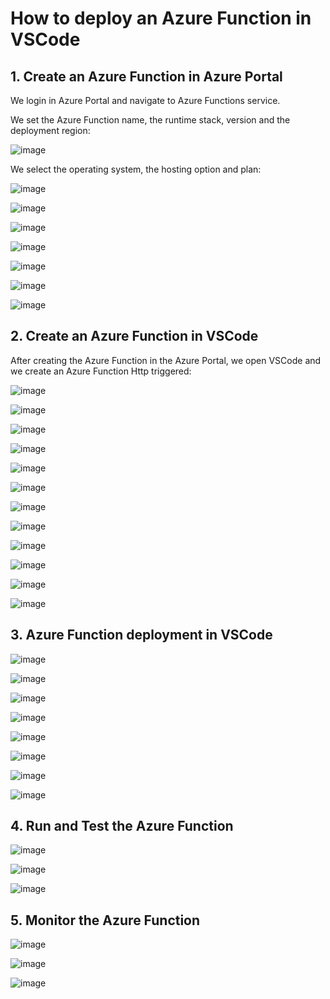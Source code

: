 # How to deploy an Azure Function in VSCode

## 1. Create an Azure Function in Azure Portal

We login in Azure Portal and navigate to Azure Functions service.

We set the Azure Function name, the runtime stack, version and the deployment region: 

![image](https://github.com/luiscoco/AzureFunctions_Deploy_Function_In_VSCode/assets/32194879/cbf65984-2f0f-4b22-8db7-53ee47c4e68f)

We select the operating system, the hosting option and plan: 

![image](https://github.com/luiscoco/AzureFunctions_Deploy_Function_In_VSCode/assets/32194879/ef570675-131c-4b9f-bfe8-634d13de53a3)

![image](https://github.com/luiscoco/AzureFunctions_Deploy_Function_In_VSCode/assets/32194879/cb4fc803-23c1-40e1-b47a-925a8748f150)

![image](https://github.com/luiscoco/AzureFunctions_Deploy_Function_In_VSCode/assets/32194879/1a3cbdc5-df27-4dac-b2d9-23f7279d3aa1)

![image](https://github.com/luiscoco/AzureFunctions_Deploy_Function_In_VSCode/assets/32194879/a4f67c53-301e-400b-b3e2-2c25bace09f2)

![image](https://github.com/luiscoco/AzureFunctions_Deploy_Function_In_VSCode/assets/32194879/d9b4e714-c44c-4871-8a5b-c7d08d4d98fe)

![image](https://github.com/luiscoco/AzureFunctions_Deploy_Function_In_VSCode/assets/32194879/273c09ab-21c8-47ac-8971-e06219ef4b5a)

![image](https://github.com/luiscoco/AzureFunctions_Deploy_Function_In_VSCode/assets/32194879/ec0a9447-32c6-4e17-b069-4e037c65b993)

## 2. Create an Azure Function in VSCode

After creating the Azure Function in the Azure Portal, we open VSCode and we create an Azure Function Http triggered: 

![image](https://github.com/luiscoco/AzureFunctions_Deploy_Function_In_VSCode/assets/32194879/8762c15e-ac30-4839-93e7-593d7d0cd374)

![image](https://github.com/luiscoco/AzureFunctions_Deploy_Function_In_VSCode/assets/32194879/d8bedf24-2f14-4c09-b11e-fd838bcaedc0)

![image](https://github.com/luiscoco/AzureFunctions_Deploy_Function_In_VSCode/assets/32194879/1dacf49a-b1bf-4342-a1e1-390b1bcc450c)

![image](https://github.com/luiscoco/AzureFunctions_Deploy_Function_In_VSCode/assets/32194879/bf076922-28f8-4a2a-af8e-76d2d343c6cf)

![image](https://github.com/luiscoco/AzureFunctions_Deploy_Function_In_VSCode/assets/32194879/a4894fcf-2c4c-4ba5-9b4f-d976b5a6c251)

![image](https://github.com/luiscoco/AzureFunctions_Deploy_Function_In_VSCode/assets/32194879/057b47d6-5ac3-4ee3-b088-1ae71b7d5dd1)

![image](https://github.com/luiscoco/AzureFunctions_Deploy_Function_In_VSCode/assets/32194879/34aabbfe-25d9-4eda-bc15-cdd1f56d39a7)

![image](https://github.com/luiscoco/AzureFunctions_Deploy_Function_In_VSCode/assets/32194879/270e6d65-ba01-45f2-862c-ff949ff0aa7e)

![image](https://github.com/luiscoco/AzureFunctions_Deploy_Function_In_VSCode/assets/32194879/735db19c-db16-4aa7-8c83-1b71badaa2b3)

![image](https://github.com/luiscoco/AzureFunctions_Deploy_Function_In_VSCode/assets/32194879/5364433e-da45-42f0-83f2-314ce8121447)

![image](https://github.com/luiscoco/AzureFunctions_Deploy_Function_In_VSCode/assets/32194879/76622f01-36e7-43ac-9270-2f447a8ad3d1)

![image](https://github.com/luiscoco/AzureFunctions_Deploy_Function_In_VSCode/assets/32194879/e5bcc4ed-0fd3-4cc0-aa62-24a8908c539e)

## 3. Azure Function deployment in VSCode

![image](https://github.com/luiscoco/AzureFunctions_Deploy_Function_In_VSCode/assets/32194879/350c4cb5-911d-44ee-b87a-2f7604ef5155)

![image](https://github.com/luiscoco/AzureFunctions_Deploy_Function_In_VSCode/assets/32194879/c14ce9e1-ea1e-4410-a6dd-0402cbc2b900)

![image](https://github.com/luiscoco/AzureFunctions_Deploy_Function_In_VSCode/assets/32194879/3f75e285-f781-4b0c-8ded-6a966396c89d)

![image](https://github.com/luiscoco/AzureFunctions_Deploy_Function_In_VSCode/assets/32194879/0ec8a9cd-a8a7-4235-b724-c127a163c546)

![image](https://github.com/luiscoco/AzureFunctions_Deploy_Function_In_VSCode/assets/32194879/2127efce-7cd1-4801-a81f-a1c6225102e9)

![image](https://github.com/luiscoco/AzureFunctions_Deploy_Function_In_VSCode/assets/32194879/2b9e61ab-ac38-4ffa-8a37-c7677f1408e7)

![image](https://github.com/luiscoco/AzureFunctions_Deploy_Function_In_VSCode/assets/32194879/4eb9569a-48e7-4d30-bda8-8988bb839872)

![image](https://github.com/luiscoco/AzureFunctions_Deploy_Function_In_VSCode/assets/32194879/77d99983-4a8f-4f23-a706-309f62439987)

## 4. Run and Test the Azure Function

![image](https://github.com/luiscoco/AzureFunctions_Deploy_Function_In_VSCode/assets/32194879/ada06109-0f58-462f-9494-cb852de2ab7a)

![image](https://github.com/luiscoco/AzureFunctions_Deploy_Function_In_VSCode/assets/32194879/c401ecfd-3d3a-4fdf-9b05-5bff52a2a4d2)

![image](https://github.com/luiscoco/AzureFunctions_Deploy_Function_In_VSCode/assets/32194879/8b611897-c5aa-40a3-8741-bd33f8d511f6)

## 5. Monitor the Azure Function

![image](https://github.com/luiscoco/AzureFunctions_Deploy_Function_In_VSCode/assets/32194879/3a977a99-bf73-4d07-9e10-5ef99bee8193)

![image](https://github.com/luiscoco/AzureFunctions_Deploy_Function_In_VSCode/assets/32194879/1d62d0eb-7018-4947-bde5-bd57ddf6c3bf)

![image](https://github.com/luiscoco/AzureFunctions_Deploy_Function_In_VSCode/assets/32194879/318d1172-0d9d-4fd7-bc2d-369ff252407b)


